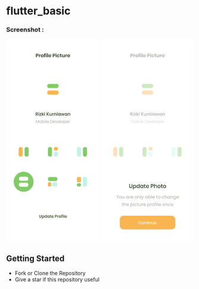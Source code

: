 # flutter_basic

<h3 align="left">Screenshot :</h3>
<p align="left"> 
<img src="https://github.com/rizkikurniaa/flutter_basic/blob/master/Profile.png" width="250"> <img src="https://github.com/rizkikurniaa/flutter_basic/blob/master/Modal.png" width="250">

## Getting Started
- Fork or Clone the Repository
- Give a star if this repository useful